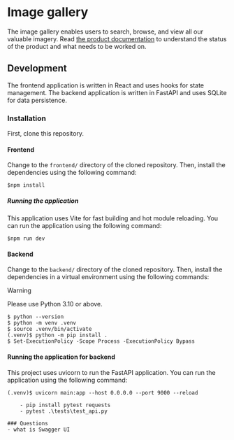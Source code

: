# Image gallery

The image gallery enables users to search, browse, and view all our valuable imagery. Read [the product documentation](./docs/README.md) to understand the status of the product and what needs to be worked on.

## Development

The frontend application is written in React and uses hooks for state management.
The backend application is written in FastAPI and uses SQLite for data persistence.

### Installation

First, clone this repository.

#### Frontend

Change to the `frontend/` directory of the cloned repository. Then, install the dependencies using the following command:

```shell
$npm install
```

##### Running the application

This application uses Vite for fast building and hot module reloading. You can run the application using the following command:

```shell
$npm run dev
```

#### Backend

Change to the `backend/` directory of the cloned repository. Then, install the dependencies in a virtual environment using the following commands:

> [!WARNING]
>
> Please use Python 3.10 or above.

```shell
$ python --version
$ python -m venv .venv
$ source .venv/bin/activate
(.venv)$ python -m pip install .
$ Set-ExecutionPolicy -Scope Process -ExecutionPolicy Bypass
```

#### Running the application for backend

This project uses uvicorn to run the FastAPI application. You can run the application using the following command:

```shell
(.venv)$ uvicorn main:app --host 0.0.0.0 --port 9000 --reload
```

``` to test:
    - pip install pytest requests
    - pytest .\tests\test_api.py

### Questions
- what is Swagger UI

